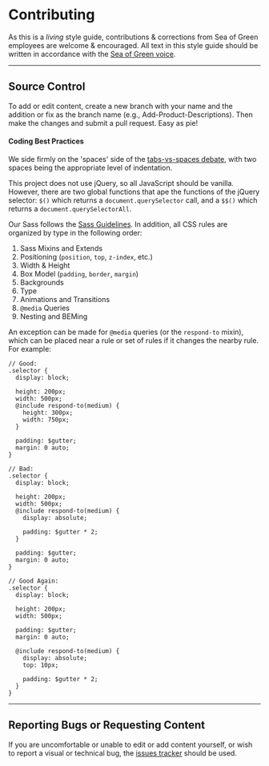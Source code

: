 # Contributing

As this is a *living* style guide, contributions & corrections from Sea of Green employees are welcome & encouraged. All text in this style guide should be written in accordance with the [Sea of Green voice](//style.sea-of-green.com/text/voice).

***

## Source Control

To add or edit content, create a new branch with your name and the addition or fix as the branch name (e.g., Add-Product-Descriptions). Then make the changes and submit a pull request. Easy as pie!

#### Coding Best Practices

We side firmly on the 'spaces' side of the [tabs-vs-spaces debate](https://www.google.com/search?q=tabs+or+spaces), with two spaces being the appropriate level of indentation.

This project does not use jQuery, so all JavaScript should be vanilla. However, there are two global functions that ape the functions of the jQuery selector: ```$()``` which returns a ```document.querySelector``` call, and a ```$$()``` which returns a ```document.querySelectorAll```.

Our Sass follows the [Sass Guidelines](http://sass-guidelin.es/). In addition, all CSS rules are organized by type in the following order:

1. Sass Mixins and Extends
2. Positioning (```position```, ```top```, ```z-index```, etc.)
3. Width & Height
4. Box Model (```padding```, ```border```, ```margin```)
5. Backgrounds
6. Type
7. Animations and Transitions
8. ```@media``` Queries
9. Nesting and BEMing

An exception can be made for ```@media``` queries (or the ```respond-to``` mixin), which can be placed near a rule or set of rules if it changes the nearby rule. For example:

```
// Good:
.selector {
  display: block;

  height: 200px;
  width: 500px;
  @include respond-to(medium) {
    height: 300px;
    width: 750px;
  }

  padding: $gutter;
  margin: 0 auto;
}

// Bad:
.selector {
  display: block;

  height: 200px;
  width: 500px;
  @include respond-to(medium) {
    display: absolute;

    padding: $gutter * 2;
  }

  padding: $gutter;
  margin: 0 auto;
}

// Good Again:
.selector {
  display: block;

  height: 200px;
  width: 500px;

  padding: $gutter;
  margin: 0 auto;

  @include respond-to(medium) {
    display: absolute;
    top: 10px;

    padding: $gutter * 2;
  }
}
```

***

## Reporting Bugs or Requesting Content

If you are uncomfortable or unable to edit or add content yourself, or wish to report a visual or technical bug, the [issues tracker](/issues) should be used.

